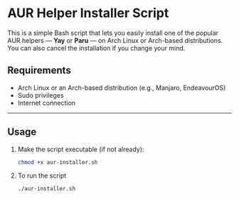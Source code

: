 # AUR Helper Installer Script

This is a simple Bash script that lets you easily install one of the popular AUR helpers — **Yay** or **Paru** — on Arch Linux or Arch-based distributions.  
You can also cancel the installation if you change your mind.

## Requirements

- Arch Linux or an Arch-based distribution (e.g., Manjaro, EndeavourOS)
- Sudo privileges
- Internet connection

---

## Usage

1. Make the script executable (if not already):

   ```bash
   chmod +x aur-installer.sh
2. To run the script

   ```bash
   ./aur-installer.sh
